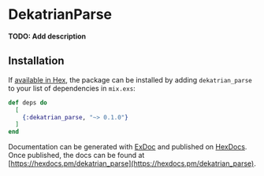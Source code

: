 # DekatrianParse

**TODO: Add description**

## Installation

If [available in Hex](https://hex.pm/docs/publish), the package can be installed
by adding `dekatrian_parse` to your list of dependencies in `mix.exs`:

```elixir
def deps do
  [
    {:dekatrian_parse, "~> 0.1.0"}
  ]
end
```

Documentation can be generated with [ExDoc](https://github.com/elixir-lang/ex_doc)
and published on [HexDocs](https://hexdocs.pm). Once published, the docs can
be found at [https://hexdocs.pm/dekatrian_parse](https://hexdocs.pm/dekatrian_parse).

